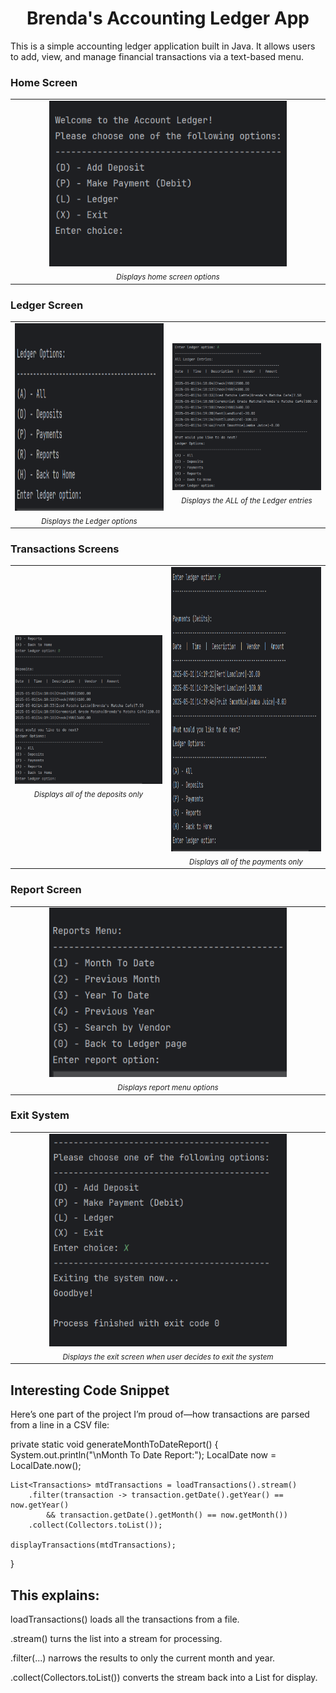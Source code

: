 <h1 align="center">Brenda's Accounting Ledger App</h1>

This is a simple accounting ledger application built in Java. It allows users to add, view, and manage financial transactions via a text-based menu.

### Home Screen

<table>
  <tr>
    <td align="center" width="1000">
      <img src="https://github.com/brendavvng/AccountingLedger/blob/main/images/AccountingLedger_HomeScreen.png?raw=true" width="380"/><br/>
      <sub><i>Displays home screen options</i></sub>
</table>

### Ledger Screen

<table>
  <tr>
    <td align="center" width="500">
      <img src="https://github.com/brendavvng/AccountingLedger/blob/main/images/AccountingLedger_LedgerScreen.png?raw=true" width="450" height=300"/><br/>
      <sub><i>Displays the Ledger options</i></sub>
    </td>
<td align="center" width="500">
      <img src="https://github.com/brendavvng/AccountingLedger/blob/main/images/AccountingLedger_LedgerScreen_AllOption.png?raw=true" width="450"/><br/>
      <sub><i>Displays the ALL of the Ledger entries</i></sub>
   </td>
  </tr>
</table>


### Transactions Screens


<table>
  <tr>
    <td align="center" width="500">
      <img src="https://github.com/brendavvng/AccountingLedger/blob/main/images/AccountingLedger_LedgerScreen_DepositOption.png?raw=true" width="450"/><br/>
      <sub><i>Displays all of the deposits only</i></sub>
    </td>
<td align="center" width="500">
      <img src="https://github.com/brendavvng/AccountingLedger/blob/main/images/AccountingLedger_LedgerScreen_PaymentOption.png?raw=true" width="450" height="455"/><br/>
      <sub><i>Displays all of the payments only</i></sub>
   </td>
  </tr>
</table>


### Report Screen

<table>
  <tr>
    <td align="center" width="1000">
      <img src="https://github.com/brendavvng/AccountingLedger/blob/main/images/AccountingLedger_ReportScreen.png?raw=true" width="380"/><br/>
      <sub><i>Displays report menu options</i></sub>
</table>

### Exit System

<table>
  <tr>
    <td align="center" width="1000">
      <img src="https://github.com/brendavvng/AccountingLedger/blob/main/images/AccountingLedger_ExitSystem.png?raw=true" width="380"/><br/>
      <sub><i>Displays the exit screen when user decides to exit the system</i></sub>
</table>


## Interesting Code Snippet

Here’s one part of the project I’m proud of—how transactions are parsed from a line in a CSV file:

private static void generateMonthToDateReport() {
    System.out.println("\nMonth To Date Report:");
    LocalDate now = LocalDate.now();

    List<Transactions> mtdTransactions = loadTransactions().stream()
        .filter(transaction -> transaction.getDate().getYear() == now.getYear()
            && transaction.getDate().getMonth() == now.getMonth())
        .collect(Collectors.toList());

    displayTransactions(mtdTransactions);
}


## This explains:

loadTransactions() loads all the transactions from a file.

.stream() turns the list into a stream for processing.

.filter(...) narrows the results to only the current month and year.

.collect(Collectors.toList()) converts the stream back into a List for display.
